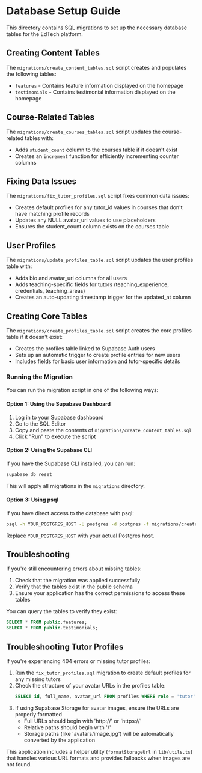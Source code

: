 # Database Setup Guide

This directory contains SQL migrations to set up the necessary database tables for the EdTech platform.

## Creating Content Tables

The `migrations/create_content_tables.sql` script creates and populates the following tables:

- `features` - Contains feature information displayed on the homepage
- `testimonials` - Contains testimonial information displayed on the homepage

## Course-Related Tables

The `migrations/create_courses_tables.sql` script updates the course-related tables with:

- Adds `student_count` column to the courses table if it doesn't exist
- Creates an `increment` function for efficiently incrementing counter columns

## Fixing Data Issues

The `migrations/fix_tutor_profiles.sql` script fixes common data issues:

- Creates default profiles for any tutor_id values in courses that don't have matching profile records
- Updates any NULL avatar_url values to use placeholders
- Ensures the student_count column exists on the courses table

## User Profiles

The `migrations/update_profiles_table.sql` script updates the user profiles table with:

- Adds bio and avatar_url columns for all users
- Adds teaching-specific fields for tutors (teaching_experience, credentials, teaching_areas)
- Creates an auto-updating timestamp trigger for the updated_at column

## Creating Core Tables

The `migrations/create_profiles_table.sql` script creates the core profiles table if it doesn't exist:

- Creates the profiles table linked to Supabase Auth users
- Sets up an automatic trigger to create profile entries for new users
- Includes fields for basic user information and tutor-specific details

### Running the Migration

You can run the migration script in one of the following ways:

#### Option 1: Using the Supabase Dashboard

1. Log in to your Supabase dashboard
2. Go to the SQL Editor
3. Copy and paste the contents of `migrations/create_content_tables.sql`
4. Click "Run" to execute the script

#### Option 2: Using the Supabase CLI

If you have the Supabase CLI installed, you can run:

```bash
supabase db reset
```

This will apply all migrations in the `migrations` directory.

#### Option 3: Using psql

If you have direct access to the database with psql:

```bash
psql -h YOUR_POSTGRES_HOST -U postgres -d postgres -f migrations/create_content_tables.sql
```

Replace `YOUR_POSTGRES_HOST` with your actual Postgres host.

## Troubleshooting

If you're still encountering errors about missing tables:

1. Check that the migration was applied successfully
2. Verify that the tables exist in the public schema
3. Ensure your application has the correct permissions to access these tables

You can query the tables to verify they exist:

```sql
SELECT * FROM public.features;
SELECT * FROM public.testimonials;
```

## Troubleshooting Tutor Profiles

If you're experiencing 404 errors or missing tutor profiles:

1. Run the `fix_tutor_profiles.sql` migration to create default profiles for any missing tutors
2. Check the structure of your avatar URLs in the profiles table:
   ```sql
   SELECT id, full_name, avatar_url FROM profiles WHERE role = 'tutor';
   ```
3. If using Supabase Storage for avatar images, ensure the URLs are properly formatted
   - Full URLs should begin with 'http://' or 'https://'
   - Relative paths should begin with '/'
   - Storage paths (like 'avatars/image.jpg') will be automatically converted by the application

This application includes a helper utility (`formatStorageUrl` in `lib/utils.ts`) that handles various URL formats and provides fallbacks when images are not found.

